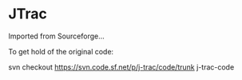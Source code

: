 # JTrac
Imported from Sourceforge...

To get hold of the original code:

svn checkout https://svn.code.sf.net/p/j-trac/code/trunk j-trac-code
